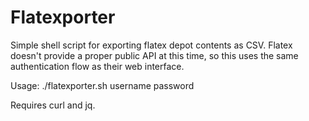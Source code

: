 # Flatexporter

Simple shell script for exporting flatex depot contents as CSV. Flatex doesn't provide a proper public API at this time, so this uses the same authentication flow as their web interface.

Usage: ./flatexporter.sh username password

Requires curl and jq.
